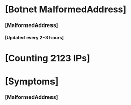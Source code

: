 # [Botnet MalformedAddress]
### [MalformedAddress]
#### [Updated every 2~3 hours]

# [Counting 2123 IPs]

# [Symptoms] 
###   [MalformedAddress]
